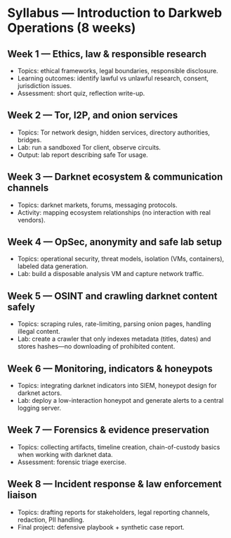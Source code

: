 # Syllabus — Introduction to Darkweb Operations (8 weeks)

## Week 1 — Ethics, law & responsible research
- Topics: ethical frameworks, legal boundaries, responsible disclosure.
- Learning outcomes: identify lawful vs unlawful research, consent, jurisdiction issues.
- Assessment: short quiz, reflection write-up.

## Week 2 — Tor, I2P, and onion services
- Topics: Tor network design, hidden services, directory authorities, bridges.
- Lab: run a sandboxed Tor client, observe circuits.
- Output: lab report describing safe Tor usage.

## Week 3 — Darknet ecosystem & communication channels
- Topics: darknet markets, forums, messaging protocols.
- Activity: mapping ecosystem relationships (no interaction with real vendors).

## Week 4 — OpSec, anonymity and safe lab setup
- Topics: operational security, threat models, isolation (VMs, containers), labeled data generation.
- Lab: build a disposable analysis VM and capture network traffic.

## Week 5 — OSINT and crawling darknet content safely
- Topics: scraping rules, rate-limiting, parsing onion pages, handling illegal content.
- Lab: create a crawler that only indexes metadata (titles, dates) and stores hashes—no downloading of prohibited content.

## Week 6 — Monitoring, indicators & honeypots
- Topics: integrating darknet indicators into SIEM, honeypot design for darknet actors.
- Lab: deploy a low-interaction honeypot and generate alerts to a central logging server.

## Week 7 — Forensics & evidence preservation
- Topics: collecting artifacts, timeline creation, chain-of-custody basics when working with darknet data.
- Assessment: forensic triage exercise.

## Week 8 — Incident response & law enforcement liaison
- Topics: drafting reports for stakeholders, legal reporting channels, redaction, PII handling.
- Final project: defensive playbook + synthetic case report.
